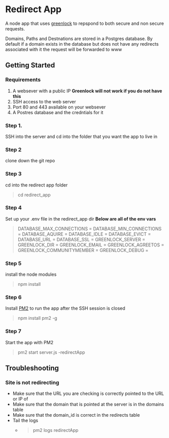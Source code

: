 # Redirect App

A node app that uses [greenlock](https://www.npmjs.com/package/greenlock-express) to repspond to both secure and non secure requests. 

Domains, Paths and Destnations are stored in a Postgres database. By default if a domain exists in the database but does not have any redirects associated with it the request will be forwarded to www


## Getting Started
### Requirements

 1. A websever with a public IP **Greenlock will not work if you do not have this**
 2. SSH access to the web server
 3. Port 80 and 443 available on your websever
 4. A Postres database and the credntials for it

### Step 1.
SSH into the server and cd into the folder that you want the app to live in
### Step 2
clone down the git repo
### Step 3
cd into the redirect app folder 
>  cd redirect_app
### Step 4
Set up your .env file in the redirect_app dir 
**Below are all of the env vars**
>DATABASE_MAX_CONNECTIONS =
>DATABASE_MIN_CONNECTIONS = 
>DATABASE_AQUIRE =
>DATABASE_IDLE =
>DATABASE_EVICT =
>DATABASE_URL =
>DATABASE_SSL =
>GREENLOCK_SERVER =
>GREENLOCK_DIR =
>GREENLOCK_EMAIL =
>GREENLOCK_AGREETOS =
>GREENLOCK_COMMUNITYMEMBER =
>GREENLOCK_DEBUG =

### Step 5
install the node modules 
> npm install
### Step 6 
Install [PM2](https://pm2.io/doc/en/runtime/overview/) to run the app after the SSH session is closed
> npm install pm2 -g

### Step 7
Start the app with PM2
> pm2 start server.js -redirectApp
## Troubleshooting

### Site is not redirecting

 - Make sure that the URL you are checking is correctly pointed to the URL or IP of 
 - Make sure that the domain that is pointed at the server is in the domains table
 - Make sure that the domain_id is correct in the redirects table
 - Tail the logs 
	 - >pm2 logs redirectApp
   

